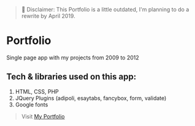 > 🚨 Disclaimer: This Portfolio is a little outdated, I'm planning to do a rewrite by April 2019.

# Portfolio

Single page app with my projects from 2009 to 2012 

## Tech & libraries used on this app:

1. HTML, CSS, PHP
2. JQuery Plugins (adipoli, esaytabs, fancybox, form, validate)
3. Google fonts

>Visit [My Portfolio](http://juancruzllorens.info/)
